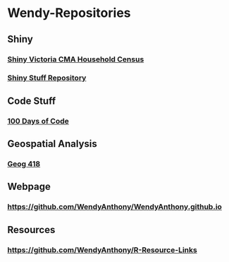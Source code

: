 # Wendy-Repositories

## Shiny
### [Shiny Victoria CMA Household Census](https://wendyanthony.shinyapps.io/VicCensusApp/)
### [Shiny Stuff Repository](https://github.com/WendyAnthony/ShinyStuff)  


## Code Stuff
### [100 Days of Code](https://github.com/WendyAnthony/100-days-of-code/blob/master/Code-Projects-2020.md)  


## Geospatial Analysis
### [Geog 418](https://github.com/WendyAnthony/Geog418-Spatial-Analysis)  

## Webpage
### https://github.com/WendyAnthony/WendyAnthony.github.io

## Resources
### https://github.com/WendyAnthony/R-Resource-Links
